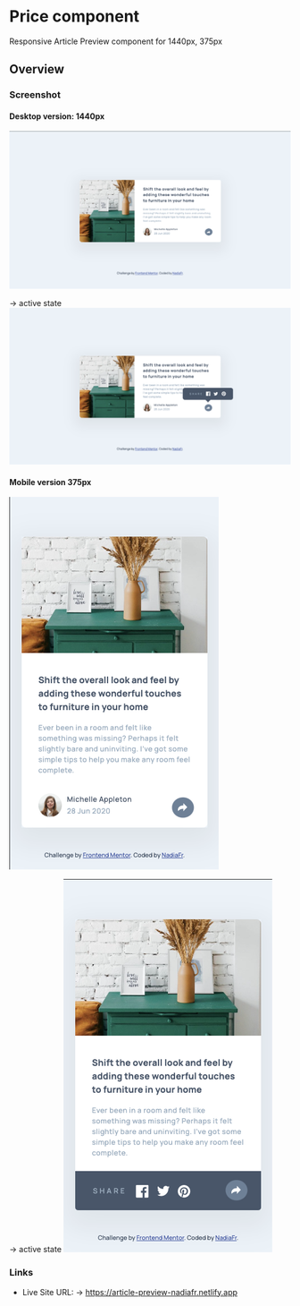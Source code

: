# Price component

Responsive Article Preview component for 1440px, 375px

## Overview

### Screenshot

#### Desktop version: 1440px

![Image](design/desktop.png)


-> active state
![Image](design/desctop-active.png)

#### Mobile version 375px

![Image](design/mobile.png)

-> active state
![Image](design/mobile-active.png)

### Links

- Live Site URL:
  -> https://article-preview-nadiafr.netlify.app
